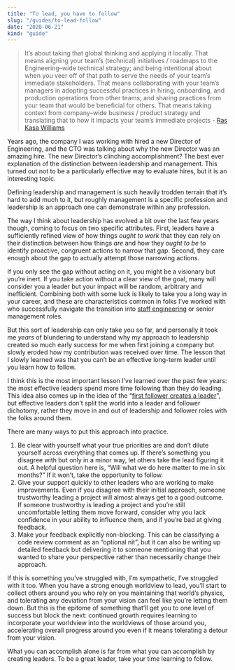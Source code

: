 ```yaml
---
title: "To lead, you have to follow"
slug: "/guides/to-lead-follow"
date: "2020-06-21"
kind: "guide"
---
```


> It’s about taking that global thinking and applying it locally. That means aligning your team’s (technical) initiatives / roadmaps to the Engineering–wide technical strategy; and being intentional about when you veer off of that path to serve the needs of your team’s immediate stakeholders. That means collaborating with your team’s managers in adopting successful practices in hiring, onboarding, and production operations from other teams; and sharing practices from your team that would be beneficial for others. That means taking context from company–wide business / product strategy and translating that to how it impacts your team’s immediate projects
> \- [Ras Kasa Williams](/stories/ras-kasa-williams)


Years ago, the company I was working with hired a new Director of Engineering, and the CTO was talking about why the new Director was an amazing hire. The new Director’s clinching accomplishment? The best ever explanation of the distinction between leadership and management. This turned out not to be a particularly effective way to evaluate hires, but it is an interesting topic.

Defining leadership and management is such heavily trodden terrain that it’s hard to add much to it, but roughly management is a specific profession and leadership is an approach one can demonstrate within any profession.

The way I think about leadership has evolved a bit over the last few years though, coming to focus on two specific attributes. First, leaders have a sufficiently refined view of how things _ought to work_ that they can rely on their distinction between how things _are_ and how they _ought_ _to be_ to identify proactive, congruent actions to narrow that gap. Second, they care enough about the gap to actually attempt those narrowing actions.

If you only see the gap without acting on it, you might be a visionary but you’re inert. If you take action without a clear view of the goal, many will consider you a leader but your impact will be random, arbitrary and inefficient. Combining both with some luck is likely to take you a long way in your career, and these are characteristics common in folks I’ve worked with who successfully navigate the transition into [staff engineering](http://staffeng.com/) or senior management roles.

But this sort of leadership can only take you so far, and personally it took me _years_ of blundering to understand why my approach to leadership created so much early success for me when first joining a company but slowly eroded how my contribution was received over time. The lesson that I slowly learned was that you can’t be an effective long-term leader until you learn how to follow.

I think this is the most important lesson I’ve learned over the past few years: the most effective leaders spend more time following than they do leading. This idea also comes up in the idea of the “[first follower creates a leader](https://www.cornerstoneondemand.com/rework/ted-talk-tuesday-how-start-movement)”, but effective leaders don’t split the world into a leader and follower dichotomy, rather they move in and out of leadership and follower roles with the folks around them.

There are many ways to put this approach into practice.

1. Be clear with yourself what your true priorities are and don’t dilute yourself across everything that comes up. If there’s something you disagree with but only in a minor way, let others take the lead figuring it out. A helpful question here is, “Will what we do here matter to me in six months?” If it won’t, take the opportunity to follow.
2. Give your support quickly to other leaders who are working to make improvements. Even if you disagree with their initial approach, someone trustworthy leading a project will almost always get to a good outcome. If someone trustworthy is leading a project and you’re still uncomfortable letting them move forward, consider why you lack confidence in your ability to influence them, and if you’re bad at giving feedback.
3. Make your feedback explicitly non-blocking. This can be classifying a code review comment as an “optional nit”, but it can also be writing up detailed feedback but delivering it to someone mentioning that you wanted to share your perspective rather than necessarily change their approach.

If this is something you’ve struggled with, I’m sympathetic, I’ve struggled with it too. When you have a strong enough worldview to lead, you’ll start to collect others around you who rely on you maintaining that world’s physics, and tolerating any deviation from your vision can feel like you’re letting them down. But this is the epitome of something that’ll get you to one level of success but block the next: continued growth requires learning to incorporate your worldview into the worldviews of those around you, accelerating overall progress around you even if it means tolerating a detour from your vision.

What you can accomplish alone is far from what you can accomplish by creating leaders. To be a great leader, take your time learning to follow.
